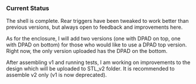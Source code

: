 ### Current Status
The shell is complete. Rear triggers have been tweaked to work better than previous versions, but always open to feedback and improvements here. 

As for the enclosure, I will add two versions (one with DPAD on top, one with DPAD on bottom) for those who would like to use a DPAD top version. Right now, the only version uploaded has the DPAD on the bottom. 

After assembling v1 and running tests, I am working on improvements to the design which will be uploaded to STL_v2 folder. It is recommended to assemble v2 only (v1 is now deprecated). 



